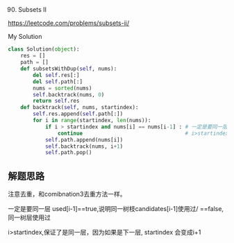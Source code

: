 ## 
90. Subsets II

https://leetcode.com/problems/subsets-ii/

My Solution

```python
class Solution(object):
    res = []
    path = []    
    def subsetsWithDup(self, nums):
        del self.res[:]
        del self.path[:]
        nums = sorted(nums)
        self.backtrack(nums, 0)
        return self.res      
    def backtrack(self, nums, startindex):
        self.res.append(self.path[:])
        for i in range(startindex, len(nums)):
            if i > startindex and nums[i] == nums[i-1] : # 一定是要同一层 used[i-1]==true,说明同一树枝candidates[i-1]使用过/ ==false, 同一树层使用过
                continue                                 # i>startindex,保证了是同一层，因为如果是下一层, startindex 会变成i+1
            self.path.append(nums[i])
            self.backtrack(nums, i+1)
            self.path.pop()
```
## 解题思路
注意去重，和comibnation3去重方法一样。

一定是要同一层 used[i-1]==true,说明同一树枝candidates[i-1]使用过/ ==false, 同一树层使用过

i>startindex,保证了是同一层，因为如果是下一层, startindex 会变成i+1
